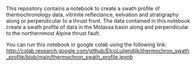 
This repository contains a notebook to create a swath profile of thermochronology data, vitrinite reflectance, eelvation and stratigraphy along or perpendicular to a thrust front. The data contained in this notebook create a swath profile of data in the Molassa basin along  and perpendicular to the northernmost Alpine thrust fault.

You can run this notebook in google colab using the following link: http://colab.research.google.com/github/ElcoLuijendijk/thermochron_swath_profile/blob/main/thermochron_swath_profile.ipynb
